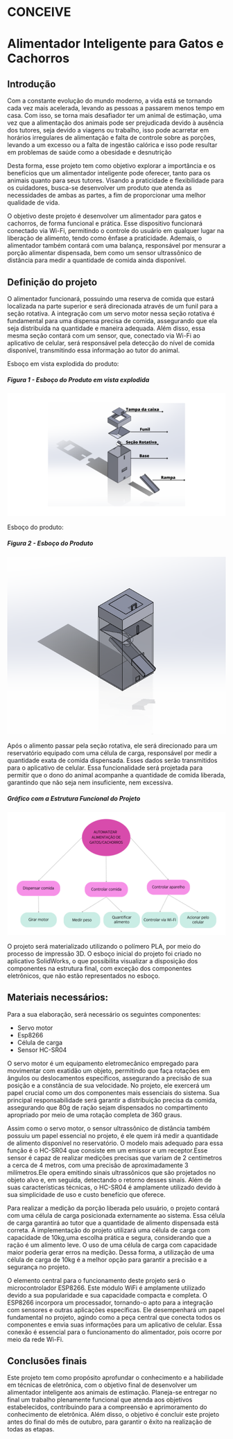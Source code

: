 # CONCEIVE 

# Alimentador Inteligente para Gatos e Cachorros

## Introdução

Com a constante evolução do mundo moderno, a vida está se tornando cada vez mais acelerada, levando as pessoas a passarem menos tempo em casa. Com isso, se  torna mais desafiador ter um animal de estimação, uma vez que a alimentação dos animais pode ser prejudicada devido à ausência dos tutores, seja devido a viagens ou trabalho,  isso pode acarretar em horários irregulares de alimentação e falta de controle sobre as porções, levando a um excesso ou a falta de ingestão calórica  e isso pode resultar em problemas de saúde como a obesidade e desnutrição 

Desta forma, esse projeto tem como objetivo explorar a importância e os benefícios que um alimentador inteligente pode oferecer, tanto para os animais quanto para seus tutores. Visando a praticidade e flexibilidade para os cuidadores, busca-se  desenvolver um produto que atenda as necessidades de ambas as partes, a fim de proporcionar uma melhor qualidade de vida.

O objetivo  deste projeto é desenvolver um alimentador para  gatos e cachorros,  de forma funcional e prática. Esse dispositivo funcionará  conectado via Wi-Fi,  permitindo o controle do usuário em qualquer lugar  na   liberação de  alimento, tendo como ênfase a praticidade. Ademais, o alimentador também contará com uma balança, responsável por mensurar a porção alimentar dispensada, bem como um sensor ultrassônico  de distância para medir a quantidade de comida ainda disponível.

## Definição do projeto 
	
O alimentador funcionará, possuindo uma reserva de comida que estará localizada na parte superior e será  direcionada através de um funil para a seção rotativa. A integração com um servo motor nessa seção rotativa é fundamental para uma dispensa precisa de comida, assegurando que ela seja distribuída na quantidade e maneira adequada. Além disso, essa mesma seção contará  com um sensor, que, conectado via Wi-Fi ao aplicativo de celular, será responsável pela detecção do nível de comida disponível, transmitindo essa informação ao tutor do animal.

Esboço em  vista explodida do produto:
##### Figura 1 - Esboço do Produto em vista explodida
![Minha imagem autoral](img/vistaexplodida.png)

Esboço do produto:
##### Figura 2 - Esboço do Produto 
![Minha imagem autoral](img/vistanormal.png)


Após o alimento passar pela seção rotativa, ele será direcionado para um reservatório equipado com uma célula de carga, responsável por medir a quantidade exata de comida dispensada. Esses dados serão transmitidos para o aplicativo de celular. Essa funcionalidade será projetada para permitir que o dono do animal acompanhe a quantidade de comida liberada, garantindo que não seja nem insuficiente, nem excessiva.


##### Gráfico com a Estrutura Funcional do Projeto

![Minha imagem autoral](img/automatizacao.png)

O projeto será materializado  utilizando o polímero PLA, por meio do processo de impressão 3D. O esboço inicial do projeto foi criado no aplicativo SolidWorks, o que possibilita visualizar a disposição dos componentes na estrutura final, com exceção dos componentes eletrônicos, que não estão representados no esboço.


## Materiais necessários: 
 Para a sua elaboração, será necessário os seguintes componentes: 

- Servo motor
- Esp8266
- Célula de carga
- Sensor HC-SR04

O servo motor é um equipamento eletromecânico empregado para movimentar com exatidão um objeto, permitindo que faça rotações em ângulos ou deslocamentos específicos, assegurando a precisão de sua posição e a constância de sua velocidade. No projeto, ele exercerá um papel crucial como um dos componentes mais essenciais do sistema. Sua principal responsabilidade será garantir a distribuição precisa da comida, assegurando que 80g de ração sejam dispensados no compartimento apropriado por meio de uma rotação completa de 360 graus.

Assim como o servo motor, o sensor ultrassônico  de distância também possuiu um papel essencial no projeto, é ele quem irá medir a quantidade de alimento disponível no reservatório. O modelo mais adequado para essa função é o HC-SR04 que consiste em um emissor e um receptor.Esse sensor   é capaz  de realizar medições precisas  que variam de 2 centímetros a cerca de 4 metros, com uma precisão de aproximadamente 3 milímetros.Ele opera emitindo sinais ultrassônicos que são projetados no objeto alvo e, em seguida, detectando o retorno desses sinais. Além de suas características técnicas, o HC-SR04  é amplamente utilizado devido à sua simplicidade de uso e custo benefício que oferece.

Para realizar a medição da porção liberada pelo usuário, o projeto contará com uma célula de carga posicionada externamente ao sistema. Essa célula de carga garantirá ao tutor que a quantidade de alimento dispensada está correta. A implementação do projeto utilizará uma célula de carga com capacidade de 10kg,uma escolha prática e segura, considerando que a ração é um alimento leve. O uso de uma célula de carga com capacidade maior  poderia gerar erros na medição. Dessa forma, a utilização de uma célula de carga de 10kg  é  a melhor opção para garantir a precisão e a segurança no projeto.

O elemento central para o funcionamento deste projeto será o microcontrolador ESP8266. Este módulo WiFi é amplamente utilizado devido a sua popularidade e sua capacidade compacta e completa. O ESP8266 incorpora um processador, tornando-o apto para a integração com sensores e outras aplicações específicas. Ele desempenhará um papel fundamental no projeto, agindo como a peça central que conecta todos os componentes e envia suas informações para um aplicativo de celular. Essa conexão é essencial para o funcionamento do alimentador, pois ocorre por meio da rede Wi-Fi.

## Conclusões finais 
Este projeto tem como propósito aprofundar o conhecimento e a habilidade em técnicas de eletrônica, com o objetivo final de desenvolver um alimentador inteligente aos animais de estimação. Planeja-se  entregar  no final um trabalho plenamente funcional que atenda aos objetivos  estabelecidos, contribuindo  para a compreensão e aprimoramento do conhecimento de  eletrônica. Além disso, o objetivo é concluir este projeto antes do final do mês de outubro,  para garantir o êxito na realização de todas as etapas.